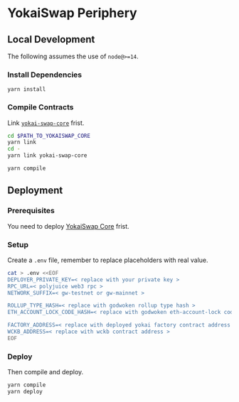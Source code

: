 # YokaiSwap Periphery

## Local Development

The following assumes the use of `node@>=14`.

### Install Dependencies

```
yarn install
```

### Compile Contracts

Link [`yokai-swap-core`](https://github.com/YokaiSwap/yokai-swap-core) frist.

```sh
cd $PATH_TO_YOKAISWAP_CORE
yarn link
cd -
yarn link yokai-swap-core

yarn compile
```

## Deployment

### Prerequisites

You need to deploy [YokaiSwap Core](https://github.com/YokaiSwap/yokai-swap-core) frist.

### Setup

Create a `.env` file, remember to replace placeholders with real value.

```sh
cat > .env <<EOF
DEPLOYER_PRIVATE_KEY=< replace with your private key >
RPC_URL=< polyjuice web3 rpc >
NETWORK_SUFFIX=< gw-testnet or gw-mainnet >

ROLLUP_TYPE_HASH=< replace with godwoken rollup type hash >
ETH_ACCOUNT_LOCK_CODE_HASH=< replace with godwoken eth-account-lock code hash >

FACTORY_ADDRESS=< replace with deployed yokai factory contract address >
WCKB_ADDRESS=< replace with wckb contract address >
EOF
```

### Deploy

Then compile and deploy.

```sh
yarn compile
yarn deploy
```
